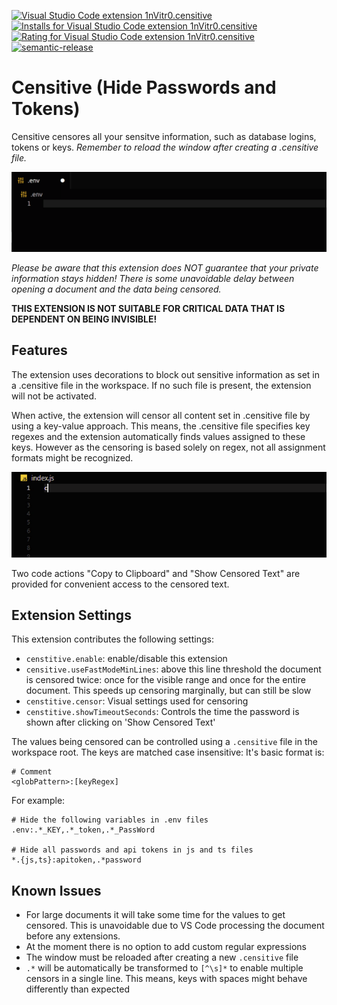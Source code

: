 [![Visual Studio Code extension 1nVitr0.censitive](https://vsmarketplacebadge.apphb.com/version/1nVitr0.censitive.svg)](https://marketplace.visualstudio.com/items?itemName=1nVitr0.censitive)
[![Installs for Visual Studio Code extension 1nVitr0.censitive](https://vsmarketplacebadge.apphb.com/installs/1nVitr0.censitive.svg)](https://marketplace.visualstudio.com/items?itemName=1nVitr0.censitive)
[![Rating for Visual Studio Code extension 1nVitr0.censitive](https://vsmarketplacebadge.apphb.com/rating/1nVitr0.censitive.svg)](https://marketplace.visualstudio.com/items?itemName=1nVitr0.censitive)
[![semantic-release](https://img.shields.io/badge/%20%20%F0%9F%93%A6%F0%9F%9A%80-semantic--release-e10079.svg)](https://github.com/semantic-release/semantic-release)

# Censitive (Hide Passwords and Tokens)

Censitive censores all your sensitve information, such as database logins, tokens or keys.
*Remember to reload the window after creating a .censitive file.*

![demo for .env files](https://raw.githubusercontent.com/1nVitr0/plugin-vscode-censitive/main/resources/demo.gif)

*Please be aware that this extension does NOT guarantee that your private information stays hidden!*
*There is some unavoidable delay between opening a document and the data being censored.*

**THIS EXTENSION IS NOT SUITABLE FOR CRITICAL DATA THAT IS DEPENDENT ON BEING INVISIBLE!**

## Features

The extension uses decorations to block out sensitive information as set in a .censitive file in the workspace.
If no such file is present, the extension will not be activated.

When active, the extension will censor all content set in .censitive file by using a key-value approach.
This means, the .censitive file specifies key regexes and the extension automatically finds values assigned to these keys.
However as the censoring is based solely on regex, not all assignment formats might be recognized.

![demo for js files](https://raw.githubusercontent.com/1nVitr0/plugin-vscode-censitive/main/resources/demo_smart.gif)

Two code actions "Copy to Clipboard" and "Show Censored Text" are provided for convenient access to the censored text.

## Extension Settings

This extension contributes the following settings:

* `censtitive.enable`: enable/disable this extension
* `censitive.useFastModeMinLines`: above this line threshold the document is censored twice: once for the visible range and once for the entire document. This speeds up censoring marginally, but can still be slow
* `censtitive.censor`: Visual settings used for censoring
* `censtitive.showTimeoutSeconds`: Controls the time the password is shown after clicking on 'Show Censored Text'

The values being censored can be controlled using a `.censitive` file in the workspace root.
The keys are matched case insensitive: It's basic format is:

```
# Comment
<globPattern>:[keyRegex]
```

For example:

```
# Hide the following variables in .env files
.env:.*_KEY,.*_token,.*_PassWord

# Hide all passwords and api tokens in js and ts files
*.{js,ts}:apitoken,.*password
```

## Known Issues

- For large documents it will take some time for the values to get censored. This is unavoidable due to VS Code processing the document before any extensions.
- At the moment there is no option to add custom regular expressions
- The window must be reloaded after creating a new `.censitive` file
- `.*` will be automatically be transformed to `[^\s]*` to enable multiple censors in a single line. This means, keys with spaces might behave differently than expected 
